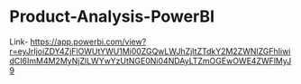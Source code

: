 # Product-Analysis-PowerBI

Link- https://app.powerbi.com/view?r=eyJrIjoiZDY4ZjFlOWUtYWU1Mi00ZGQwLWJhZjItZTdkY2M2ZWNlZGFhIiwidCI6ImM4M2MyNjZlLWYwYzUtNGE0Ni04NDAyLTZmOGEwOWE4ZWFlMyJ9
